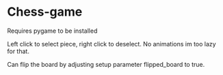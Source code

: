 # Chess-game

Requires pygame to be installed

Left click to select piece, right click to deselect.
No animations im too lazy for that.

Can flip the board by adjusting setup parameter flipped_board to true. 

